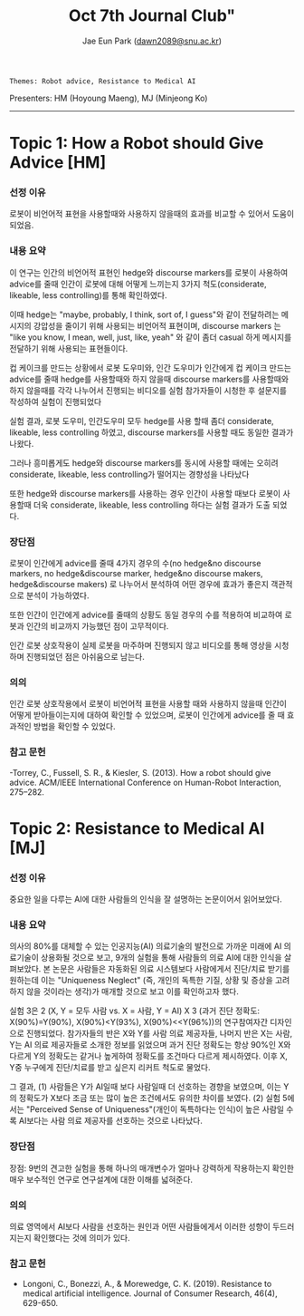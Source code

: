 ﻿---
layout: post
title: Oct 7th Journal Club"
author: "Jae Eun Park (dawn2089@snu.ac.kr)"
---

    Themes: Robot advice, Resistance to Medical AI
Presenters: HM (Hoyoung Maeng), MJ (Minjeong Ko)

-----------------

# Topic 1: How a Robot should Give Advice [HM]

### **선정 이유**

로봇이 비언어적 표현을 사용할때와 사용하지 않을때의 효과를 비교할 수 있어서 도움이 되었음.

### **내용 요약**

이 연구는 인간의 비언어적 표현인 hedge와 discourse markers를 로봇이 사용하여 advice를 줄때 인간이 로봇에 대해 어떻게 느끼는지 3가지 척도(considerate, likeable, less controlling)를 통해 확인하였다.

이때 hedge는 "maybe, probably, I think, sort of, I guess"와 같이 전달하려는 메시지의 강압성을 줄이기 위해 사용되는 비언어적 표현이며, discourse markers 는 "like you know, I mean, well, just, like, yeah" 와 같이 좀더 casual 하게 메시지를 전달하기 위해 사용되는 표현들이다.

컵 케이크를 만드는 상황에서 로봇 도우미와, 인간 도우미가 인간에게 컵 케이크 만드는 advice를 줄때  hedge를 사용할때와 하지 않을때 discourse markers를 사용할때와 하지 않을때를 각각 나누어서 진행되는 비디오를 실험 참가자들이 시청한 후 설문지를 작성하여 실험이 진행되었다

실험 결과, 로봇 도우미, 인간도우미 모두 hedge를 사용 할때 좀더 considerate, likeable, less controlling 하였고, discourse markers를 사용할 때도 동일한 결과가 나왔다.

그러나 흥미롭게도 hedge와 discourse markers를 동시에 사용할 때에는 오히려 considerate, likeable, less controlling가 떨어지는 경향성을 나타났다

또한 hedge와 discourse markers를 사용하는 경우 인간이 사용할 때보다 로봇이 사용할때 더욱 considerate, likeable, less controlling 하다는 실험 결과가 도출 되었다.

### **장단점**

로봇이 인간에게 advice를 줄때 4가지 경우의 수(no hedge&no discourse markers, no hedge&discourse marker, hedge&no discourse makers, hedge&discourse makers) 로 나누어서 분석하여 어떤 경우에 효과가 좋은지 객관적으로 분석이 가능하였다.

또한 인간이 인간에게 advice를 줄때의 상황도 동일 경우의 수를 적용하여 비교하여 로봇과 인간의 비교까지 가능했던 점이 고무적이다.

인간 로봇 상호작용이 실제 로봇을 마주하며 진행되지 않고 비디오를 통해 영상을 시청하며 진행되었던 점은 아쉬움으로 남는다.

### **의의**

인간 로봇 상호작용에서 로봇이 비언어적 표현을 사용할 때와 사용하지 않을때 인간이 어떻게 받아들이는지에 대하여 확인할 수 있었으며, 로봇이 인간에게 advice를 줄 때 효과적인 방법을 확인할 수 있었다.

### **참고 문헌**

-Torrey, C., Fussell, S. R., & Kiesler, S. (2013). How a robot should give advice. ACM/IEEE International Conference on Human-Robot Interaction, 275–282.

# Topic 2: Resistance to Medical AI [MJ]

### **선정 이유**

중요한 일을 다루는 AI에 대한 사람들의 인식을 잘 설명하는 논문이어서 읽어보았다. 

### **내용 요약**

의사의 80%를 대체할 수 있는 인공지능(AI) 의료기술의 발전으로 가까운 미래에 AI 의료기술이 상용화될 것으로 보고, 9개의 실험을 통해 사람들의 의료 AI에 대한 인식을 살펴보았다. 본 논문은 사람들은 자동화된 의료 시스템보다 사람에게서 진단/치료 받기를 원하는데 이는  "Uniqueness Neglect" (즉, 개인의 독특한 기질, 상황 및 증상을 고려하지 않을 것이라는 생각)가 매개할 것으로 보고 이를 확인하고자 했다. 

실험 3은 2 (X, Y = 모두 사람 vs. X = 사람, Y = AI) X 3 (과거 진단 정확도: X(90%)=Y(90%), X(90%)<Y(93%), X(90%)<<Y(96%))의 연구참여자간 디자인으로 진행되었다. 참가자들의 반은 X와 Y를 사람 의료 제공자들, 나머지 반은 X는 사람, Y는 AI 의료 제공자들로 소개한 정보를 읽었으며 과거 진단 정확도는 항상 90%인 X와 다르게 Y의 정확도는 같거나 높게하여 정확도를 조건마다 다르게 제시하였다. 이후 X, Y중 누구에게 진단/치료를 받고 싶은지 리커트 척도로 물었다. 

그 결과, (1) 사람들은 Y가 AI일때 보다 사람일때 더 선호하는 경향을 보였으며, 이는 Y의 정확도가 X보다 조금 또는 많이 높은 조건에서도 유의한 차이를 보였다. (2) 실험 5에서는 "Perceived Sense of Uniqueness"(개인이 독특하다는 인식)이 높은 사람일 수록 AI보다는 사람 의료 제공자를 선호하는 것으로 나타났다.

### **장단점**

장점: 9번의 견고한 실험을 통해 하나의 매개변수가 얼마나 강력하게 작용하는지 확인한 매우 보수적인 연구로 연구설계에 대한 이해를 넓혀준다. 

### **의의**

의료 영역에서 AI보다 사람을 선호하는 원인과 어떤 사람들에게서 이러한 성향이 두드러지는지 확인했다는 것에 의미가 있다. 

### **참고 문헌**

- Longoni, C., Bonezzi, A., & Morewedge, C. K. (2019). Resistance to medical artificial intelligence. Journal of Consumer Research, 46(4), 629-650.
